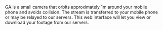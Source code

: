 GA is a small camera that orbits approximately 1m around your mobile phone and avoids collision. The stream is transferred to your mobile phone or may be relayed to our servers. This web interface will let you view or download your footage from our servers.